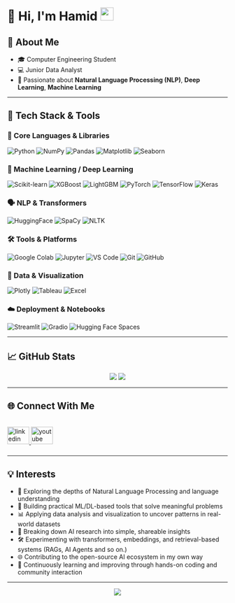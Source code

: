 # 👋 Hi, I'm Hamid <img src="https://em-content.zobj.net/source/apple/419/cowboy-hat-face_1f920.png" width="30" height="30" />

## 🔬 About Me
- 🎓 Computer Engineering Student
- 💻 Junior Data Analyst
- 🔎 Passionate about **Natural Language Processing (NLP)**, **Deep Learning**, **Machine Learning**

---

## 🚀 Tech Stack & Tools

### 🧠 Core Languages & Libraries  
![Python](https://img.shields.io/badge/-Python-3776AB?style=for-the-badge&logo=python&logoColor=white)
![NumPy](https://img.shields.io/badge/-NumPy-013243?style=for-the-badge&logo=numpy&logoColor=white)
![Pandas](https://img.shields.io/badge/-Pandas-150458?style=for-the-badge&logo=pandas&logoColor=white)
![Matplotlib](https://img.shields.io/badge/-Matplotlib-11557C?style=for-the-badge&logo=matplotlib&logoColor=white)
![Seaborn](https://img.shields.io/badge/-Seaborn-9A6DCE?style=for-the-badge)

### 🤖 Machine Learning / Deep Learning  
![Scikit-learn](https://img.shields.io/badge/-Scikit--learn-F7931E?style=for-the-badge&logo=scikit-learn&logoColor=white)
![XGBoost](https://img.shields.io/badge/-XGBoost-EC0000?style=for-the-badge)
![LightGBM](https://img.shields.io/badge/-LightGBM-026636?style=for-the-badge)
![PyTorch](https://img.shields.io/badge/-PyTorch-EE4C2C?style=for-the-badge&logo=pytorch&logoColor=white)
![TensorFlow](https://img.shields.io/badge/-TensorFlow-FF6F00?style=for-the-badge&logo=tensorflow&logoColor=white)
![Keras](https://img.shields.io/badge/-Keras-D00000?style=for-the-badge&logo=keras&logoColor=white)

### 🗣️ NLP & Transformers  
![HuggingFace](https://img.shields.io/badge/-HuggingFace-FFD21F?style=for-the-badge&logo=huggingface&logoColor=black)
![SpaCy](https://img.shields.io/badge/-SpaCy-09A3D5?style=for-the-badge)
![NLTK](https://img.shields.io/badge/-NLTK-007396?style=for-the-badge)

### 🛠️ Tools & Platforms  
![Google Colab](https://img.shields.io/badge/-Google%20Colab-F9AB00?style=for-the-badge&logo=google-colab&logoColor=black)
![Jupyter](https://img.shields.io/badge/-Jupyter-F37626?style=for-the-badge&logo=jupyter&logoColor=white)
![VS Code](https://img.shields.io/badge/-VSCode-007ACC?style=for-the-badge&logo=visual-studio-code&logoColor=white)
![Git](https://img.shields.io/badge/-Git-F05032?style=for-the-badge&logo=git&logoColor=white)
![GitHub](https://img.shields.io/badge/-GitHub-181717?style=for-the-badge&logo=github&logoColor=white)

### 🧮 Data & Visualization  
![Plotly](https://img.shields.io/badge/-Plotly-3F4F75?style=for-the-badge&logo=plotly&logoColor=white)
![Tableau](https://img.shields.io/badge/-Tableau-E97627?style=for-the-badge&logo=tableau&logoColor=white)
![Excel](https://img.shields.io/badge/-Excel-217346?style=for-the-badge&logo=microsoft-excel&logoColor=white)

### ☁️ Deployment & Notebooks  
![Streamlit](https://img.shields.io/badge/-Streamlit-FF4B4B?style=for-the-badge&logo=streamlit&logoColor=white)
![Gradio](https://img.shields.io/badge/-Gradio-786DF0?style=for-the-badge)
![Hugging Face Spaces](https://img.shields.io/badge/-HF%20Spaces-gray?style=for-the-badge&logo=huggingface)




---

## 📈 GitHub Stats

<p align="center">
  <img src="https://github-readme-stats.vercel.app/api?username=hrnrxb&show_icons=true&theme=radical"/>
  <img src="https://github-readme-streak-stats.herokuapp.com/?user=hrnrxb&theme=radical"/>
</p>

---

## 🌐 Connect With Me

<br clear="both">

<div align="left">
  <a href="https://www.linkedin.com/in/hamid-namjoo" target="_blank">
    <img src="https://raw.githubusercontent.com/maurodesouza/profile-readme-generator/master/src/assets/icons/social/linkedin/default.svg" width="50" height="40" alt="linkedin logo"  />
  </a>
  <a href="https://www.youtube.com/@HamidDidIt" target="_blank">
    <img src="https://raw.githubusercontent.com/maurodesouza/profile-readme-generator/master/src/assets/icons/social/youtube/default.svg" width="50" height="40" alt="youtube logo"  />
  </a>
</div>



###

---

## 💡 Interests

- 🧠 Exploring the depths of Natural Language Processing and language understanding  
- 🤖 Building practical ML/DL-based tools that solve meaningful problems  
- 📊 Applying data analysis and visualization to uncover patterns in real-world datasets  
- 🧩 Breaking down AI research into simple, shareable insights  
- 🛠️ Experimenting with transformers, embeddings, and retrieval-based systems (RAGs, AI Agents and so on.)
- 🌐 Contributing to the open-source AI ecosystem in my own way  
- 🎯 Continuously learning and improving through hands-on coding and community interaction



--- 

<div align="center">
  <img src="https://profile-counter.glitch.me/hrnrxb/count.svg?"  />
</div>

